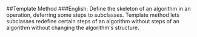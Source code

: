 ##Template Method
###English:
Define the skeleton of an algorithm in an operation, deferring some steps to subclasses. Template method lets subclasses
redefine certain steps of an algorithm without steps of an algorithm without changing the algorithm's structure.